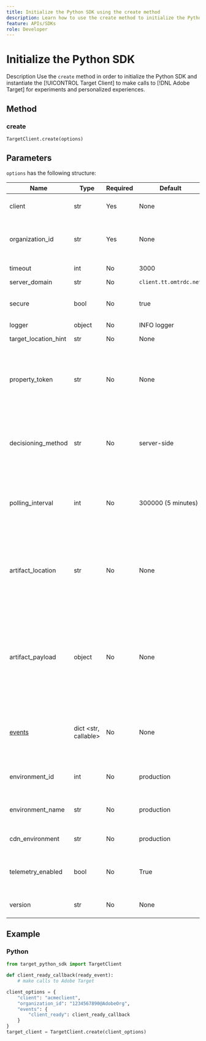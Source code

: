 ```yaml
---
title: Initialize the Python SDK using the create method
description: Learn how to use the create method to initialize the Python SDK and instantiate the [!UICONTROL TargetClient] to make calls to [!DNL Adobe Target] for experiments and personalized experiences.
feature: APIs/SDKs
role: Developer
---
```

# Initialize the Python SDK

Description
Use the `create` method in order to initialize the Python SDK and instantiate the [!UICONTROL Target Client] to make calls to [!DNL Adobe Target] for experiments and personalized experiences.

## Method

### create

```python {line-numbers="true"}
TargetClient.create(options)
```

## Parameters

`options` has the following structure:

|Name|Type|Required|Default|Description|
| --- | --- | --- | --- | --- |
|client|str|Yes|None|[!UICONTROL Adobe Target client ID]|
|organization_id|str|Yes|None|[!UICONTROL Experience Cloud Organization ID]|
|timeout|int|No|3000|Timeout in milliseconds|
|server_domain|str|No|`client.tt.omtrdc.net`||Overrides default hostname|
|secure|bool|No|true|Unset to enforce HTTP scheme|
|logger|object|No|INFO logger||Replaces the default INFO logger|
|target_location_hint|str|No|None|[!DNL Target] location hint|
|property_token|str|No|None|[!DNL Target] Property Token. If specified here, all get_offers calls will use this value.|
|decisioning_method|str|No|server-side|Determines which decisioning method to use ([on-device](/help/dev/implement/server-side/sdk-guides/on-device-decisioning/overview.md), server-side, hybrid)|
|polling_interval|int|No|300000 (5 minutes)|Polling interval for the [on-device decisioning rule artifact](/help/dev/implement/server-side/sdk-guides/on-device-decisioning/rule-artifact-overview.md) (in ms)|
|artifact_location|str|No|None|A fully qualified url to the [on-device decisioning rule artifact](/help/dev/implement/server-side/sdk-guides/on-device-decisioning/rule-artifact-overview.md). Overrides internally determined location.|
|artifact_payload|object|No|None|The JSON payload of the [on-device decisioning rule artifact](/help/dev/implement/server-side/sdk-guides/on-device-decisioning/rule-artifact-overview.md). If specified, it is used instead of requesting one from a URL.|
|[events](sdk-events.md)|dict <str, callable>|No|None|An optional object with event name keys and callback function values|
|environment_id|int|No|production|The [!DNL Target] environment ID|
|environment_name|str|No|production|The [!DNL Target] environment name|
|cdn_environment|str|No|production|The CDN environment name|
|telemetry_enabled|bool|No|True|If set to False, telemetry data will not be sent to [!DNL Adobe]|
|version|str|No|None|The version number of this SDK|

## Example

### Python

```python {line-numbers="true"}
from target_python_sdk import TargetClient

def client_ready_callback(ready_event):
    # make calls to Adobe Target

client_options = {
    "client": "acmeclient",
    "organization_id": "1234567890@AdobeOrg",
    "events": {
        "client_ready": client_ready_callback
    }
}
target_client = TargetClient.create(client_options)
```